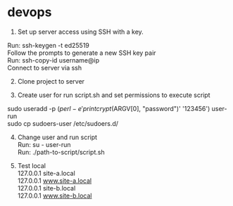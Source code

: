 # devops
1. Set up server access using SSH with a key. <br>

Run: ssh-keygen -t ed25519 <br>
Follow the prompts to generate a new SSH key pair <br>
Run: ssh-copy-id username@ip <br>
Connect to server via ssh <br>

2. Clone project to server <br>

3. Create user for run script.sh and set permissions to execute script<br>

sudo useradd -p $(perl -e 'print crypt($ARGV[0], "password")' '123456') user-run <br>
sudo cp sudoers-user /etc/sudoers.d/

4. Change user and run script <br>
Run: su - user-run <br>
Run: ./path-to-script/script.sh <br>

5. Test local <br>
127.0.0.1   site-a.local <br>
127.0.0.1   www.site-a.local <br>
127.0.0.1   site-b.local <br>
127.0.0.1   www.site-b.local <br>